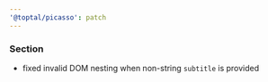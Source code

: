 ```yaml
---
'@toptal/picasso': patch
---
```


### Section

- fixed invalid DOM nesting when non-string `subtitle` is provided
